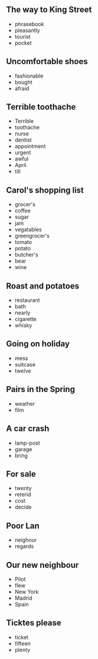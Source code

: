## The way to King Street
* phrasebook
* pleasantly
* tourist
* pocket


## Uncomfortable shoes
* fashionable
* bought
* afraid
  

## Terrible toothache
* Terrible
* toothache
* nurse
* dentist
* appointment
* urgent
* awful
* April
* till

## Carol's shopping list
* grocer's
* coffee
* sugar
* jam
* vegatables
* greengrocer's
* tomato
* potato
* butcher's
* bear
* wine
  

## Roast and potatoes
* restaurant
* bath
* nearly
* cigarette
* whisky

## Going on holiday
* mess
* suitcase
* twelve


## Pairs in the Spring
* weather
* film

## A car crash
* lamp-post
* garage
* bring

## For sale
* twenty
* reterid
* cost
* decide


## Poor Lan
* neighour
* regards

## Our new neighbour
* Pilot
* flew
* New York
* Madrid
* Spain

## Ticktes please
* ticket
* fifteen
* plenty


